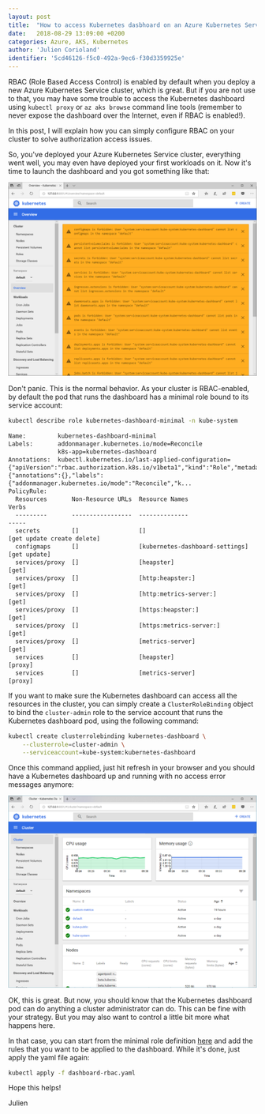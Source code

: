 ```yaml
---
layout: post
title:  "How to access Kubernetes dasbhoard on an Azure Kubernetes Service cluster with RBAC enabled"
date:   2018-08-29 13:09:00 +0200
categories: Azure, AKS, Kubernetes
author: 'Julien Corioland'
identifier: '5cd46126-f5c0-492a-9ec6-f30d3359925e'
---
```


RBAC (Role Based Access Control) is enabled by default when you deploy a new Azure Kubernetes Service cluster, which is great. But if you are not use to that, you may have some trouble to access the Kubernetes dashboard using `kubectl proxy` or `az aks browse` command line tools (remember to never expose the dashboard over the Internet, even if RBAC is enabled!).

In this post, I will explain how you can simply configure RBAC on your cluster to solve authorization access issues.

<!--more-->

So, you've deployed your Azure Kubernetes Service cluster, everything went well, you may even have deployed your first workloads on it. Now it's time to launch the dashboard and you got something like that:

![Kubernetes Dashboard - No Access](/images/kubernetes-rbac-dashboard/dashboard-rbac-no-rights.png)

Don't panic. This is the normal behavior. As your cluster is RBAC-enabled, by default the pod that runs the dashboard has a minimal role bound to its service account:

```bash
kubectl describe role kubernetes-dashboard-minimal -n kube-system
```

```tsv
Name:         kubernetes-dashboard-minimal
Labels:       addonmanager.kubernetes.io/mode=Reconcile
              k8s-app=kubernetes-dashboard
Annotations:  kubectl.kubernetes.io/last-applied-configuration={"apiVersion":"rbac.authorization.k8s.io/v1beta1","kind":"Role","metadata":{"annotations":{},"labels":{"addonmanager.kubernetes.io/mode":"Reconcile","k...
PolicyRule:
  Resources       Non-Resource URLs  Resource Names                   Verbs
  ---------       -----------------  --------------                   -----
  secrets         []                 []                               [get update create delete]
  configmaps      []                 [kubernetes-dashboard-settings]  [get update]
  services/proxy  []                 [heapster]                       [get]
  services/proxy  []                 [http:heapster:]                 [get]
  services/proxy  []                 [http:metrics-server:]           [get]
  services/proxy  []                 [https:heapster:]                [get]
  services/proxy  []                 [https:metrics-server:]          [get]
  services/proxy  []                 [metrics-server]                 [get]
  services        []                 [heapster]                       [proxy]
  services        []                 [metrics-server]                 [proxy]
```

If you want to make sure the Kubernetes dashboard can access all the resources in the cluster, you can simply create a `ClusterRoleBinding` object to bind the `cluster-admin` role to the service account that runs the Kubernetes dashboard pod, using the following command:

```bash
kubectl create clusterrolebinding kubernetes-dashboard \
    --clusterrole=cluster-admin \
    --serviceaccount=kube-system:kubernetes-dashboard
```

Once this command applied, just hit refresh in your browser and you should have a Kubernetes dashboard up and running with no access error messages anymore:

![Kubernetes Dashboard - Cluster Admin](/images/kubernetes-rbac-dashboard/dashboard-rbac-cluster-admin.png)

OK, this is great. But now, you should know that the Kubernetes dashboard pod can do anything a cluster administrator can do. This can be fine with your strategy. But you may also want to control a little bit more what happens here.

In that case, you can start from the minimal role definition [here](https://raw.githubusercontent.com/kubernetes/kubernetes/master/cluster/addons/dashboard/dashboard-rbac.yaml) and add the rules that you want to be applied to the dashboard.
While it's done, just apply the yaml file again:

```bash
kubectl apply -f dashboard-rbac.yaml
```

Hope this helps!

Julien